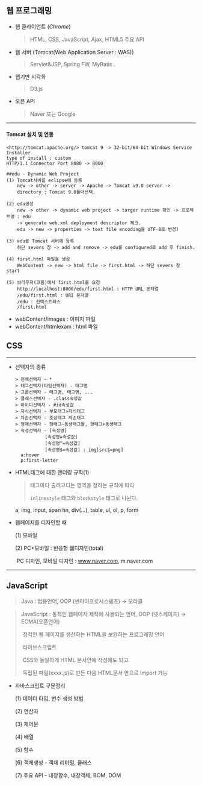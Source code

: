 ## 웹 프로그래밍

- 웹 클라이언트  (*Chrome*)

  > HTML, CSS, JavaScript, Ajax, HTML5 주요 API

- 웹 서버  (Tomcat(Web Application Server : WAS)) 

  >Servlet&JSP, Spring FW, MyBatis

- 웹기반 시각화

  > D3.js

- 오픈 API 

  > Naver 또는 Google

---

#### Tomcat 설치 및 연동

```
<http://tomcat.apache.org/> tomcat 9 -> 32-bit/64-bit Windows Service Installer
type of install : custom
HTTP/1.1 Connector Port 8080 -> 8000

##edu - Dynamic Web Project
(1) Tomcat서버를 eclipse에 등록
	new -> other -> server -> Apache -> Tomcat v9.0 server ->
	directory : Tomcat 9.0폴더선택.

(2) edu생성
	new -> other -> dynamic web project -> targer runtime 확인 -> 프로젝트명 : edu
	-> generate web.xml deployment descriptor 체크.
	edu -> new -> properties -> text file encoding을 UTF-8로 변경!

(3) edu를 Tomcat 서버에 등록
	하단 severs 창 -> add and remove -> edu를 configured로 add 후 finish.
	
(4) first.html 파일을 생성
	WebContent -> new -> html file -> first.html -> 하단 severs 창 start
	
(5) 브라우저(크롬)에서 first.html를 요청
	http://localhost:8000/edu/first.html : HTTP URL 문자열
	/edu/first.html : URI 문자열
	/edu : 컨텍스트패스
	/first.html
```

- webContent/images : 이미지 파일
- webContent/htmlexam : html 파일



## CSS

---

- 선택자의 종류

  ```
  > 전체선택자 - *
  > 태그선택자(타입선택자) - 태그명
  > 그룹선택자 - 태그명, 태그명, ...
  > 클래스선택자 - .class속성값
  > 아이디선택자 - #id속성값
  > 자식선택자 - 부모태그>자식태그
  > 자손선택자 - 조상태그 자손태그
  > 형제선택자 - 형태그~동생태그들, 형태그+동생태그
  > 속성선택자 - [속성명]
  			 [속성명=속성값]
  			 [속성명^=속성값]
  			 [속성명$=속성값] : img[src$=png]
    a:hover
    p:first-letter
  ```

- HTML태그에 대한 랜더링 규칙(1)

  > 태그마다 출려고디는 영역을 정하는 규칙에 따라 
  >
  > `inlinestyle` 태그와 `blockstyle` 태그로 나뉜다.

  a, img, input, span		hn, div(...), table, ul, ol, p, form



- 웹페이지를 디자인할 때

  (1) 모바일

  (2) PC+모바일 : 반응형 웹디자인(total)

  ​							PC 디자인, 모바일 디자인 : www.naver.com, m.naver.com

---



## JavaScript

> Java : 범용언어, OOP (썬마이크로시스템즈) -> 오라클

> JavaScript : 동적인 웹페이지 제작에 사용되는 언어, OOP (넷스케이프) -> ECMA(오픈언어)
>
> ​					 정적인 웹 페이지를 생산하는 HTML을 보완하는 프로그래밍 언어
>
> ​					 라이브스크립트
>
> ​					 CSS와 동일하게 HTML 문서안에 작성해도 되고 
>
> ​					 독립된 파일(xxxx.js)로 만든 다음 HTML문서 안으로 Import 가능



- 자바스크립트 구문정리

  (1) 데이터 타입, 변수 생성 방법

  (2) 연산자

  (3) 제어문

  (4) 배열

  (5) 함수

  (6) 객체생성 - 객체 리터럴, 클래스

  (7) 주요 API - 내장함수, 내장객체, BOM, DOM